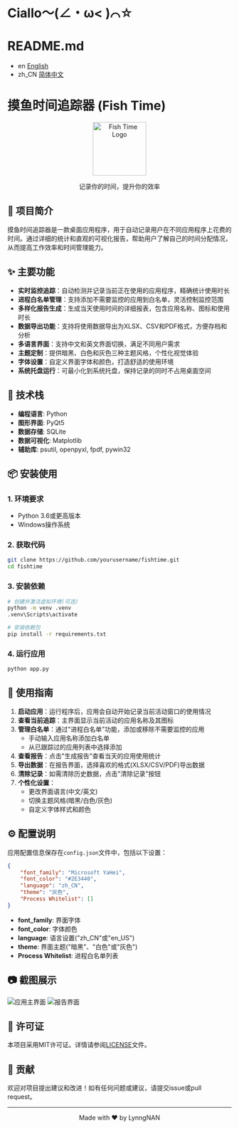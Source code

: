 # Ciallo～(∠・ω< )⌒☆
# README.md
- en [English](README.en.md)
- zh_CN [简体中文](README.zh_CN.md)
# 摸鱼时间追踪器 (Fish Time)

<div align="center">
  <img src="icon/text.png" alt="Fish Time Logo" width="120">
  <br>
  <p>记录你的时间，提升你的效率</p>
</div>

## 📝 项目简介

摸鱼时间追踪器是一款桌面应用程序，用于自动记录用户在不同应用程序上花费的时间。通过详细的统计和直观的可视化报告，帮助用户了解自己的时间分配情况，从而提高工作效率和时间管理能力。

## ✨ 主要功能

- **实时监控追踪**：自动检测并记录当前正在使用的应用程序，精确统计使用时长
- **进程白名单管理**：支持添加不需要监控的应用到白名单，灵活控制监控范围
- **多样化报告生成**：生成当天使用时间的详细报表，包含应用名称、图标和使用时长
- **数据导出功能**：支持将使用数据导出为XLSX、CSV和PDF格式，方便存档和分析
- **多语言界面**：支持中文和英文界面切换，满足不同用户需求
- **主题定制**：提供暗黑、白色和灰色三种主题风格，个性化视觉体验
- **字体设置**：自定义界面字体和颜色，打造舒适的使用环境
- **系统托盘运行**：可最小化到系统托盘，保持记录的同时不占用桌面空间

## 🔧 技术栈

- **编程语言**: Python
- **图形界面**: PyQt5
- **数据存储**: SQLite
- **数据可视化**: Matplotlib
- **辅助库**: psutil, openpyxl, fpdf, pywin32

## 📦 安装使用

### 1. 环境要求

- Python 3.6或更高版本
- Windows操作系统

### 2. 获取代码

```bash
git clone https://github.com/yourusername/fishtime.git
cd fishtime
```

### 3. 安装依赖

```bash
# 创建并激活虚拟环境(可选)
python -m venv .venv
.venv\Scripts\activate

# 安装依赖包
pip install -r requirements.txt
```

### 4. 运行应用

```bash
python app.py
```

## 🚀 使用指南

1. **启动应用**：运行程序后，应用会自动开始记录当前活动窗口的使用情况
2. **查看当前追踪**：主界面显示当前活动的应用名称及其图标
3. **管理白名单**：通过"进程白名单"功能，添加或移除不需要监控的应用
   - 手动输入应用名称添加白名单
   - 从已跟踪过的应用列表中选择添加
4. **查看报告**：点击"生成报告"查看当天的应用使用统计
5. **导出数据**：在报告界面，选择喜欢的格式(XLSX/CSV/PDF)导出数据
6. **清除记录**：如需清除历史数据，点击"清除记录"按钮
7. **个性化设置**：
   - 更改界面语言(中文/英文)
   - 切换主题风格(暗黑/白色/灰色)
   - 自定义字体样式和颜色

## ⚙️ 配置说明

应用配置信息保存在`config.json`文件中，包括以下设置：

```json
{
    "font_family": "Microsoft YaHei",
    "font_color": "#2E3440",
    "language": "zh_CN",
    "theme": "灰色",
    "Process Whitelist": []
}
```

- **font_family**: 界面字体
- **font_color**: 字体颜色
- **language**: 语言设置("zh_CN"或"en_US")
- **theme**: 界面主题("暗黑"、"白色"或"灰色")
- **Process Whitelist**: 进程白名单列表

## 📷 截图展示

![应用主界面](https://placeholder.com/image1) 
![报告界面](https://placeholder.com/image2)

## 📄 许可证

本项目采用MIT许可证。详情请参阅[LICENSE](LICENSE)文件。

## 🤝 贡献

欢迎对项目提出建议和改进！如有任何问题或建议，请提交issue或pull request。

---

<div align="center">
  <p>Made with ❤️ by LynngNAN</p>
</div>

